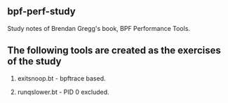 ## bpf-perf-study
Study notes of Brendan Gregg's book, BPF Performance Tools.

## The following tools are created as the exercises of the study
1. exitsnoop.bt - bpftrace based. 

2. runqslower.bt - PID 0 excluded.
